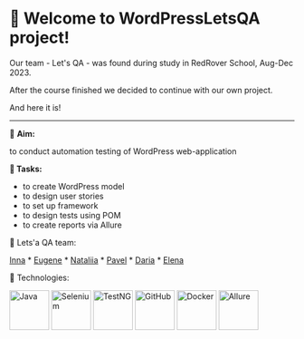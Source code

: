 # 🎉 **Welcome to WordPressLetsQA project!**

Our team - Let's QA - was found during study in RedRover School, Aug-Dec 2023.

After the course finished we decided to continue with our own project.

And here it is!

-------------------------

:dart:	**Aim:**

to conduct automation testing of WordPress web-application

**📝 Tasks:**
- to create WordPress model
- to design user stories
- to set up framework
- to design tests using POM
- to create reports via Allure


:brain:	Lets'a QA team:

 [Inna](https://github.com/InnaBaranova) * [Eugene](https://github.com/jokerSharp) * [Nataliia](https://github.com/NataliiaBor1) * [Pavel](https://github.com/ppashchenkov) * [Daria](https://github.com/spinoglaz) * [Elena](https://github.com/Sosnitsky-E)

:mechanical_arm:	Technologies:

<img src="https://cdn.iconscout.com/icon/free/png-512/free-java-59-1174952.png?f=webp&w=256" alt="Java" width="70" height="70"/>  <img src="https://www.svgrepo.com/show/354321/selenium.svg" alt="Selenium" width="70" height="70"/>  <img src="https://avatars.githubusercontent.com/u/12528662?s=280&v=4" alt="TestNG" width="70" height="70"/>  <img src="https://cdn.iconscout.com/icon/free/png-512/free-github-159-721954.png?f=webp&w=256" alt="GitHub" width="70" height="70"/>  <img src="https://cdn.iconscout.com/icon/free/png-512/free-docker-11-1175228.png?f=webp&w=256" alt="Docker" width="70" height="70"/>  <img src="https://avatars.githubusercontent.com/u/5879127?s=280&v=4" alt="Allure" width="70" height="70"/>
